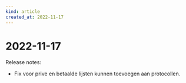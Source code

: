 ```yaml
---
kind: article
created_at: 2022-11-17
---
```


# 2022-11-17

Release notes:

* Fix voor prive en betaalde lijsten kunnen toevoegen aan protocollen.
